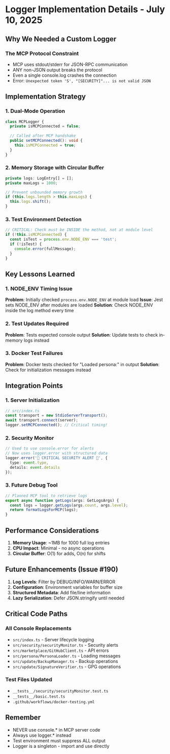 # Logger Implementation Details - July 10, 2025

## Why We Needed a Custom Logger

### The MCP Protocol Constraint
- MCP uses stdout/stderr for JSON-RPC communication
- ANY non-JSON output breaks the protocol
- Even a single console.log crashes the connection
- Error: `Unexpected token 'S', "[SECURITY]"... is not valid JSON`

## Implementation Strategy

### 1. Dual-Mode Operation
```typescript
class MCPLogger {
  private isMCPConnected = false;
  
  // Called after MCP handshake
  public setMCPConnected(): void {
    this.isMCPConnected = true;
  }
}
```

### 2. Memory Storage with Circular Buffer
```typescript
private logs: LogEntry[] = [];
private maxLogs = 1000;

// Prevent unbounded memory growth
if (this.logs.length > this.maxLogs) {
  this.logs.shift();
}
```

### 3. Test Environment Detection
```typescript
// CRITICAL: Check must be INSIDE the method, not at module level
if (!this.isMCPConnected) {
  const isTest = process.env.NODE_ENV === 'test';
  if (!isTest) {
    console.error(fullMessage);
  }
}
```

## Key Lessons Learned

### 1. NODE_ENV Timing Issue
**Problem**: Initially checked `process.env.NODE_ENV` at module load
**Issue**: Jest sets NODE_ENV after modules are loaded
**Solution**: Check NODE_ENV inside the log method every time

### 2. Test Updates Required
**Problem**: Tests expected console output
**Solution**: Update tests to check in-memory logs instead

### 3. Docker Test Failures
**Problem**: Docker tests checked for "Loaded persona:" in output
**Solution**: Check for initialization messages instead

## Integration Points

### 1. Server Initialization
```typescript
// src/index.ts
const transport = new StdioServerTransport();
await transport.connect(server);
logger.setMCPConnected(); // Critical timing!
```

### 2. Security Monitor
```typescript
// Used to use console.error for alerts
// Now uses logger.error with structured data
logger.error('🚨 CRITICAL SECURITY ALERT 🚨', {
  type: event.type,
  details: event.details
});
```

### 3. Future Debug Tool
```typescript
// Planned MCP tool to retrieve logs
export async function getLogs(args: GetLogsArgs) {
  const logs = logger.getLogs(args.count, args.level);
  return formatLogsForMCP(logs);
}
```

## Performance Considerations

1. **Memory Usage**: ~1MB for 1000 full log entries
2. **CPU Impact**: Minimal - no async operations
3. **Circular Buffer**: O(1) for adds, O(n) for shifts

## Future Enhancements (Issue #190)

1. **Log Levels**: Filter by DEBUG/INFO/WARN/ERROR
2. **Configuration**: Environment variables for buffer size
3. **Structured Metadata**: Add file/line information
4. **Lazy Serialization**: Defer JSON.stringify until needed

## Critical Code Paths

### All Console Replacements
- `src/index.ts` - Server lifecycle logging
- `src/security/securityMonitor.ts` - Security alerts
- `src/marketplace/GitHubClient.ts` - API errors
- `src/persona/PersonaLoader.ts` - Loading messages
- `src/update/BackupManager.ts` - Backup operations
- `src/update/SignatureVerifier.ts` - GPG operations

### Test Files Updated
- `__tests__/security/securityMonitor.test.ts`
- `__tests__/basic.test.ts`
- `.github/workflows/docker-testing.yml`

## Remember
- NEVER use console.* in MCP server code
- Always use logger.* instead
- Test environment must suppress ALL output
- Logger is a singleton - import and use directly